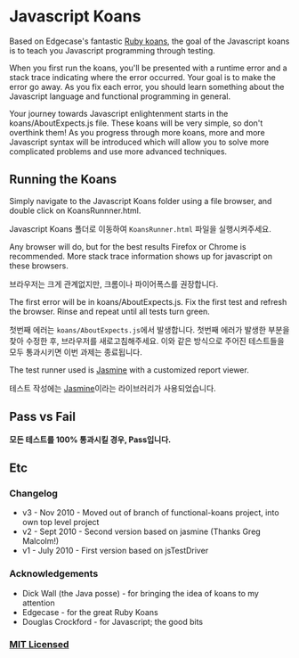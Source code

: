 # Javascript Koans

Based on Edgecase's fantastic
[Ruby koans](http://github.com/edgecase/ruby_koans), the goal of the
Javascript koans is to teach you Javascript programming through
testing.

When you first run the koans, you'll be presented with a runtime error and a
stack trace indicating where the error occurred. Your goal is to make the
error go away. As you fix each error, you should learn something about the
Javascript language and functional programming in general.

Your journey towards Javascript enlightenment starts in the koans/AboutExpects.js file. These
koans will be very simple, so don't overthink them! As you progress through
more koans, more and more Javascript syntax will be introduced which will allow
you to solve more complicated problems and use more advanced techniques.

## Running the Koans

Simply navigate to the Javascript Koans folder using a file browser, and
double click on KoansRunnner.html.

Javascript Koans 폴더로 이동하여 `KoansRunner.html` 파일을 실행시켜주세요.

Any browser will do, but for the best results Firefox or Chrome is
recommended. More stack trace information shows up for javascript on these
browsers.

브라우저는 크게 관계없지만, 크롬이나 파이어폭스를 권장합니다.

The first error will be in koans/AboutExpects.js. Fix the first test and
refresh the browser. Rinse and repeat until all tests turn green.

첫번째 에러는 `koans/AboutExpects.js`에서 발생합니다. 첫번째 에러가 발생한 부분을 찾아 수정한 후, 브라우저를 새로고침해주세요. 이와 같은 방식으로 주어진 테스트들을 모두 통과시키면 이번 과제는 종료됩니다.

The test runner used is [Jasmine](http://jasmine.github.io/) with a customized report viewer.

테스트 작성에는 [Jasmine](http://jasmine.github.io/)이라는 라이브러리가 사용되었습니다.

##  Pass vs Fail

**모든 테스트를 100% 통과시킬 경우, Pass입니다.**

## Etc

### Changelog
*  v3 - Nov 2010  - Moved out of branch of functional-koans project, into own top level project
*  v2 - Sept 2010 - Second version based on jasmine (Thanks Greg Malcolm!)
*  v1 - July 2010 - First version based on jsTestDriver

### Acknowledgements
*  Dick Wall (the Java posse) - for bringing the idea of koans to my attention
*  Edgecase - for the great Ruby Koans
*  Douglas Crockford - for Javascript; the good bits

### [MIT Licensed](LICENSE)
